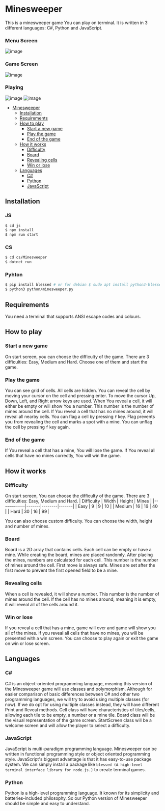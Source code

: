 # Minesweeper
This is a minesweeper game You can play on terminal.
It is written in 3 different languages: C#, Python and JavaScript.
### Menu Screen
![image](https://github.com/user-attachments/assets/8eec7725-c517-48b9-a756-a6174491d82d)

### Game Screen
![image](https://github.com/user-attachments/assets/063ff415-5d5e-4913-8250-17c939ec0404)

### Playing
![image](https://github.com/user-attachments/assets/390f0419-eafd-491e-9555-ee0f4a8446d8)
![image](https://github.com/user-attachments/assets/df1fc90c-be07-4b54-8c99-0202fec84e3e)

- [Minesweeper](#minesweeper)
    - [Installation](#installation)
    - [Requirements](#requirements)
    - [How to play](#how-to-play)
        - [Start a new game](#start-a-new-game)
        - [Play the game](#play-the-game)
        - [End of the game](#end-of-the-game)
    - [How it works](#how-it-works)
        - [Difficulty](#difficulty)
        - [Board](#board)
        - [Revealing cells](#revealing-cells)
        - [Win or lose](#win-or-lose)
    - [Languages](#languages)
        - [C#](#c)
        - [Python](#python)
        - [JavaScript](#javascript)

## Installation
### JS
```sh
$ cd js
$ npm install
$ npm run start
```
### CS
```sh
$ cd cs/Minesweeper
$ dotnet run
```
### Pyhton
```sh
$ pip install blessed # or for debian $ sudo apt install python3-blessed
$ python3 python/minesweeper.py
```
## Requirements
You need a terminal that supports ANSI escape codes and colours.

## How to play
### Start a new game
On start screen, you can choose the difficulty of the game. There are 3 difficulties: Easy, Medium and Hard. Choose one of them and start the game.
### Play the game
You can see grid of cells. All cells are hidden.
You can reveal the cell by moving your cursor on the cell and pressing enter.
To move the cursor Up, Down, Left, and Right arrow keys are used.
When You reveal a cell, it will either be empty or will show You a number. This number is the number of mines around the cell.
If You reveal a cell that has no mines around, it will reveal all nearby cells.
You can flag a cell by pressing `f` key. Flag prevents you from revealing the cell and marks a spot with a mine. You can unflag the cell by pressing `f` key again.
### End of the game
If You reveal a cell that has a mine, You will lose the game.
If You reveal all cells that have no mines correctly, You will win the game.

## How it works
### Difficulty
On start screen, You can choose the difficulty of the game.
There are 3 difficulties: Easy, Medium and Hard.
| Difficulty | Width | Height | Mines |
|------------|-------|--------|-------|
| Easy       | 9     | 9      | 10    |
| Medium     | 16    | 16     | 40    |
| Hard       | 30    | 16     | 99    |

You can also choose custom difficulty. You can choose the width, height and number of mines.
### Board
Board is a 2D array that contains cells. Each cell can be empty or have a mine.
While creating the board, mines are placed randomly.
After placing the mines, numbers are calculated for each cell. This number is the number of mines around the cell.
First move is always safe. Mines are set after the first move to prevent the first opened field to be a mine.
### Revealing cells
When a cell is revealed, it will show a number. This number is the number of mines around the cell.
If the cell has no mines around, meaning it is empty, it will reveal all of the cells around it.
### Win or lose
If you reveal a cell that has a mine, game will over and game will show you all of the mines.
If you reveal all cells that have no mines, you will be presented with a win screen.
You can choose to play again or exit the game on win or lose screen.

## Languages
<!---
### C
C is simple procedural programming language and it has very limited features. This make this version the game simple and straightforward. But it has its own disadvantages.
The code will have a lot of boilerplate. In C#, Python and JavaScript, you can easyly create and call toString method for a class. While in C, you have to write a separate function and call it each time you want to print a struct.--->
### C#
C# is an object-oriented programming language, meaning this version of the Minesweeper game will use classes and polymorphism.
Although for easier comparison of basic differences between C# and other two programming languages, we will try to avoid using multiple classes (for now).
If we do opt for using multiple classes instead, they will have different Print and Reveal methods. Cell class will have characteristics of tiles/cells, allowing each tile to be empty, a number or a mine tile. Board class will be the visual representation of the game screen. StartScreen class will be a welcome screen and will allow the player to select a difficulty.
### JavaScript
JavaScript is multi-paradigm programming language. Minesweeper can be written in functional programming style or object oriented programming style.
JavaScript's biggest advantage is that it has easy-to-use package system. We can simply install a package like `blessed (A high-level terminal interface library for node.js.)` to create terminal games.
### Python
Python is a high-level programming language. It known for its simplicity and batteries-included philosophy. So our Python version of Minesweeper should be simple and easy to understand.
